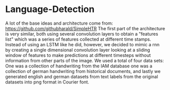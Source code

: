 # Language-Detection

A lot of the base ideas and architecture come from:
https://github.com/githubharald/SimpleHTR
The first part of the architecture is very similar, both using several convolution layers to obtain a
"features list" which was a series of features collected at different time stamps.
Instead of using an LSTM like he did, however, we decided to mimic a rnn by creating
a single dimensional convolution layer looking at a sliding window of features to make predictions
at different timesteps without information from other parts of the image.
We used a total of four data sets: One was a collection of handwriting from the IAM database
one was a collection of german handwriting from historical documents, and lastly
we generated english and german datasets from text labels from the original datasets
into png format in Courier font.
